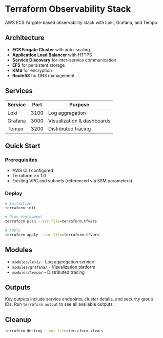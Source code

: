 # Terraform Observability Stack

AWS ECS Fargate-based observability stack with Loki, Grafana, and Tempo.

## Architecture

- **ECS Fargate Cluster** with auto-scaling
- **Application Load Balancer** with HTTPS
- **Service Discovery** for inter-service communication
- **EFS** for persistent storage
- **KMS** for encryption
- **Route53** for DNS management

## Services

| Service | Port | Purpose |
|---------|------|---------|
| Loki | 3100 | Log aggregation |
| Grafana | 3000 | Visualization & dashboards |
| Tempo | 3200 | Distributed tracing |

## Quick Start

### Prerequisites

- AWS CLI configured
- Terraform >= 1.0
- Existing VPC and subnets (referenced via SSM parameters)

### Deploy

```bash
# Initialize
terraform init

# Plan deployment
terraform plan --var-file=terraform.tfvars

# Apply
terraform apply --var-file=terraform.tfvars
```

## Modules

- `modules/loki/` - Log aggregation service
- `modules/grafana/` - Visualization platform
- `modules/tempo/` - Distributed tracing

## Outputs

Key outputs include service endpoints, cluster details, and security group IDs. Run `terraform output` to see all available outputs.

## Cleanup

```bash
terraform destroy --var-file=terraform.tfvars
```
